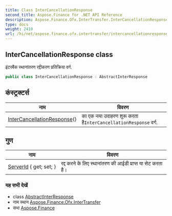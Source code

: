 ```yaml
---
title: Class InterCancellationResponse
second_title: Aspose.Finance for .NET API Reference
description: Aspose.Finance.Ofx.InterTransfer.InterCancellationResponse कक्ष. इंटरबैंक स्थनंतरण रद्दकरण प्रतक्रय वर्ग.
type: docs
weight: 2410
url: /hi/net/aspose.finance.ofx.intertransfer/intercancellationresponse/
---
```

## InterCancellationResponse class

इंटरबैंक स्थानांतरण रद्दीकरण प्रतिक्रिया वर्ग.

```csharp
public class InterCancellationResponse : AbstractInterResponse
```

## कंस्ट्रक्टर्स

| नाम | विवरण |
| --- | --- |
| [InterCancellationResponse](intercancellationresponse/)() | का एक नया उदाहरण शुरू करता है`InterCancellationResponse` वर्ग. |

## गुण

| नाम | विवरण |
| --- | --- |
| [ServerId](../../aspose.finance.ofx.intertransfer/intercancellationresponse/serverid/) { get; set; } | रद्द करने के लिए स्थानांतरण की आईडी प्राप्त या सेट करता है। |

### यह सभी देखें

* class [AbstractInterResponse](../abstractinterresponse/)
* नाम स्थान [Aspose.Finance.Ofx.InterTransfer](../../aspose.finance.ofx.intertransfer/)
* सभा [Aspose.Finance](../../)


